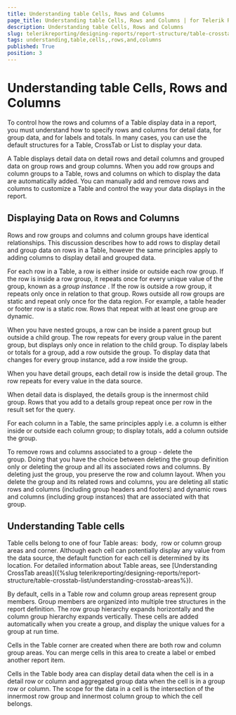 ```yaml
---
title: Understanding table Cells, Rows and Columns
page_title: Understanding table Cells, Rows and Columns | for Telerik Reporting Documentation
description: Understanding table Cells, Rows and Columns
slug: telerikreporting/designing-reports/report-structure/table-crosstab-list/understanding-table-cells,-rows-and-columns
tags: understanding,table,cells,,rows,and,columns
published: True
position: 3
---
```


# Understanding table Cells, Rows and Columns



To control how the rows and columns of a Table display data in a report, you must understand how to specify rows and          columns for detail data, for group data, and for labels and totals. In many cases, you can use the default structures for a          Table, CrossTab or List to display your data.       

A Table displays detail data on detail rows and detail columns and grouped data on group rows and group columns. When          you add row groups and column groups to a Table, rows and columns on which to display the data are automatically added.          You can manually add and remove rows and columns to customize a Table and control the way your data displays in the report.       

## Displaying Data on Rows and Columns

Rows and row groups and columns and column groups have identical relationships. This discussion describes how to add           rows to display detail and group data on rows in a Table, however the same principles apply to adding columns to display            detail and grouped data.           

For each row in a Table, a row is either inside or outside each row group. If the row is inside a row group, it            repeats once for every unique value of the group, known as a *group instance* . If the row            is outside a row group, it repeats only once in relation to that group. Rows outside all row groups are static and repeat            only once for the data region. For example, a table header or footer row is a static row. Rows that repeat with at least            one group are dynamic.           

When you have nested groups, a row can be inside a parent group but outside a child group. The row repeats for every           group value in the parent group, but displays only once in relation to the child group. To display labels or totals for a            group, add a row outside the group. To display data that changes for every group instance, add a row inside the group.           

When you have detail groups, each detail row is inside the detail group. The row repeats for every value in the            data source.           

When detail data is displayed, the details group is the innermost child group. Rows that you add to a details group            repeat once per row in the result set for the query.

For each column in a Table, the same principles apply i.e. a column is either inside or outside each column group;            to display totals, add a column outside the group.           

To remove rows and columns associated to a group - delete the group. Doing that you have the choice between deleting            the group definition only or deleting the group and all its associated rows and columns. By deleting just the group, you            preserve the row and column layout. When you delete the group and its related rows and columns, you are deleting all static            rows and columns (including group headers and footers) and dynamic rows and columns (including group instances) that are            associated with that group.           

## Understanding Table cells

Table cells belong to one of four Table areas:  body,  row or column group areas and corner. Although each cell can            potentially display any value from the data source, the default function for each cell is determined by its location. For          detailed information about Table areas, see [Understanding CrossTab         areas]({%slug telerikreporting/designing-reports/report-structure/table-crosstab-list/understanding-crosstab-areas%}).           

By default, cells in a Table row and column group areas represent group members. Group members are organized into            multiple tree structures in the report definition. The row group hierarchy expands horizontally and the column group hierarchy           expands vertically. These cells are added automatically when you create a group, and display the unique values for a group at            run time.           

Cells in the Table corner are created when there are both row and column group areas. You can merge cells in this area            to create a label or embed another report item.           

Cells in the Table body area can display detail data when the cell is in a detail row or column and aggregated group            data when the cell is in a group row or column. The scope for the data in a cell is the intersection of the innermost row            group and innermost column group to which the cell belongs.           
